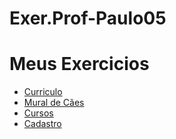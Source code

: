 # Exer.Prof-Paulo05

<!doctype html>
<html lang="pt-br">
<head>
<meta charset="utf-8">
<title>Index2</title>
</head>
<body>
<h1>Meus Exercicios</h1>
<ul>
    <li><a href="#curriculo">Curriculo</a></li>
    <li><a href="#exercicio02">Mural de Cães</a></li>
    <li><a href="#cursossenac">Cursos</a></li>
    <li><a href="#cadastro">Cadastro</a></li>
  </ul>
</body>
</html>
